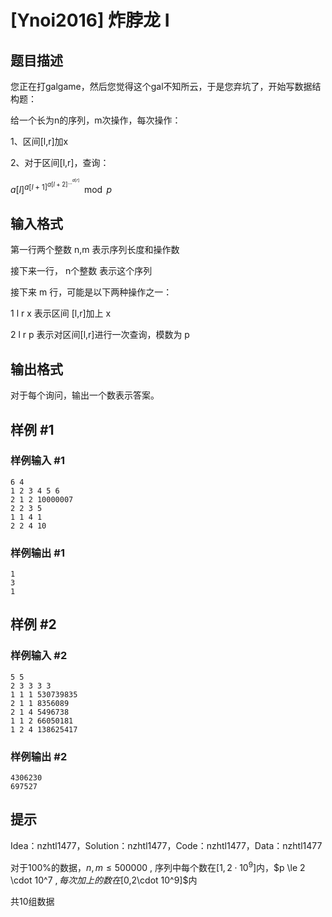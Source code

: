 # [Ynoi2016] 炸脖龙 I

## 题目描述

您正在打galgame，然后您觉得这个gal不知所云，于是您弃坑了，开始写数据结构题：

给一个长为n的序列，m次操作，每次操作：

1、区间[l,r]加x

2、对于区间[l,r]，查询：

$a[l]^{a[l+1]^{a[l+2]^{\dots ^{a[r]}}}} \mod p$

## 输入格式

第一行两个整数 n,m 表示序列长度和操作数

接下来一行， n个整数 表示这个序列

接下来 m 行，可能是以下两种操作之一：

1 l r x 表示区间 [l,r]加上 x

2 l r p 表示对区间[l,r]进行一次查询，模数为 p

## 输出格式

对于每个询问，输出一个数表示答案。

## 样例 #1

### 样例输入 #1
```
6 4
1 2 3 4 5 6
2 1 2 10000007
2 2 3 5
1 1 4 1
2 2 4 10
```

### 样例输出 #1

```
1
3
1
```

## 样例 #2

### 样例输入 #2
```
5 5
2 3 3 3 3
1 1 1 530739835
2 1 1 8356089
2 1 4 5496738
1 1 2 66050181
1 2 4 138625417
```

### 样例输出 #2

```
4306230
697527
```

## 提示

Idea：nzhtl1477，Solution：nzhtl1477，Code：nzhtl1477，Data：nzhtl1477

对于100%的数据，$n , m \le 500000$ , 序列中每个数在$[1,2\cdot 10^9]$内，$p \le 2 \cdot 10^7 $, 每次加上的数在$[0,2\cdot 10^9]$内

共10组数据


